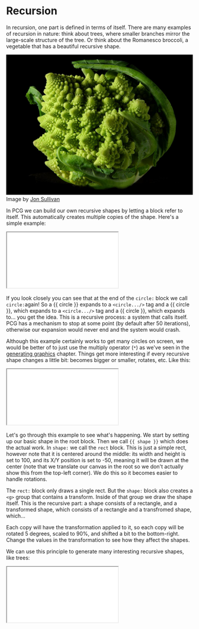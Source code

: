 # Recursion

In recursion, one part is defined in terms of itself. There are many examples of recursion in nature: think about trees, where smaller branches mirror the large-scale structure of the tree. Or think about the Romanesco broccoli, a vegetable that has a beautiful recursive shape.

![The fractal shape of a Romanesco broccoli](/_docs/romanesco.jpg)<br>
Image by [Jon Sullivan](https://commons.wikimedia.org/wiki/File:Fractal_Broccoli.jpg)

In PCG we can build our own recursive shapes by letting a block refer to itself. This automatically creates multiple copies of the shape. Here's a simple example:


<iframe src="/embed/-L0tODa6VYOxbW1yFq2D"></iframe>

If you look closely you can see that at the end of the `circle:` block we call `circle:`again! So a {{ circle }} expands to a `<circle.../>` tag and a {{ circle }}, which expands to a `<circle.../>` tag and a {{ circle }}, which expands to... you get the idea. This is a recursive process: a system that calls itself. PCG has a mechanism to stop at some point (by default after 50 iterations), otherwise our expansion would never end and the system would crash.

Although this example certainly works to get many circles on screen, we would be better of to just use the multiply operator (`*`) as we've seen in the [generating graphics](/docs/graphics) chapter. Things get more interesting if every recursive shape changes a little bit: becomes bigger or smaller, rotates, etc. Like this:

<iframe src="/embed/-L0tQmnP25Y4AMejZ1FW"></iframe>

Let's go through this example to see what's happening. We start by setting up our basic shape in the root block. Then we call `{{ shape }}` which does the actual work. In `shape:` we call the `rect` block. This is just a simple rect, however note that it is centered around the middle: its width and height is set to 100, and its X/Y position is set to -50, meaning it will be drawn at the center (note that we translate our canvas in the root so we don't actually show this from the top-left corner). We do this so it becomes easier to handle rotations.

The `rect:` block only draws a single rect. But the `shape:` block also creates a `<g>` group that contains a transform. Inside of that group we draw the shape itself. This is the recursive part: a shape consists of a rectangle, and a transformed shape, which consists of a rectangle and a transfromed shape, which...

Each copy will have the transformation applied to it, so each copy will be rotated 5 degrees, scaled to 90%, and shifted a bit to the bottom-right. Change the values in the transformation to see how they affect the shapes.

We can use this principle to generate many interesting recursive shapes, like trees:

<iframe src="/embed/-L0tPtYTqxVpgbCzPcTY"></iframe>
